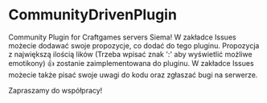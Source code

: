 # CommunityDrivenPlugin
Community Plugin for Craftgames servers
Siema!
W zakładce Issues możecie dodawać swoje propozycje, co dodać do tego pluginu. Propozycja z największą ilością lików (Trzeba wpisać znak ':' aby wyświetlić możliwe emotikony) :+1: 
zostanie zaimplementowana do pluginu. W zakładce Issues możecie także pisać swoje uwagi do kodu oraz zgłaszać bugi na serwerze.

Zapraszamy do współpracy!